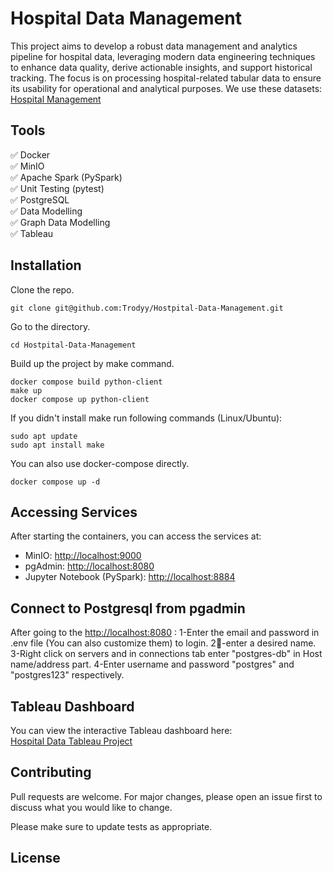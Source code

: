 # Hospital Data Management

This project aims to develop a robust data management and analytics pipeline for hospital data, leveraging modern data engineering techniques to enhance data quality, derive actionable insights, and support historical tracking. The focus is on processing hospital-related tabular data to ensure its usability for operational and analytical purposes. We use these datasets: [Hospital Management](https://www.kaggle.com/datasets/kanakbaghel/hospital-management-dataset)

## Tools

✅ Docker\
✅ MinIO\
✅ Apache Spark (PySpark)\
✅ Unit Testing (pytest)\
✅ PostgreSQL\
✅ Data Modelling\
✅ Graph Data Modelling\
✅ Tableau

## Installation

Clone the repo.

```
git clone git@github.com:Trodyy/Hostpital-Data-Management.git
```

Go to the directory.

```
cd Hostpital-Data-Management
```

Build up the project by make command.

```
docker compose build python-client
make up
docker compose up python-client
```

If you didn't install make run following commands (Linux/Ubuntu):

```
sudo apt update
sudo apt install make
```

You can also use docker-compose directly.

```
docker compose up -d
```

## Accessing Services

After starting the containers, you can access the services at:

- MinIO: [http://localhost:9000](http://localhost:9000)
- pgAdmin: [http://localhost:8080](http://localhost:8080)
- Jupyter Notebook (PySpark): [http://localhost:8884](http://localhost:8888)


## Connect to Postgresql from pgadmin

After going to the [http://localhost:8080](http://localhost:8080) : 
1-Enter the email and password in .env file (You can also customize them) to login.
2-ٍenter a desired name.
3-Right click on servers and in connections tab enter "postgres-db" in Host name/address part.
4-Enter username and password "postgres" and "postgres123" respectively.

## Tableau Dashboard

You can view the interactive Tableau dashboard here:\
[Hospital Data Tableau Project](https://public.tableau.com/views/HospitalDataTableauProject/ProjectDashboard?\:language=en-US&\:sid=&\:redirect=auth&\:display_count=n&\:origin=viz_share_link)


## Contributing

Pull requests are welcome. For major changes, please open an issue first to discuss what you would like to change.

Please make sure to update tests as appropriate.

## License
